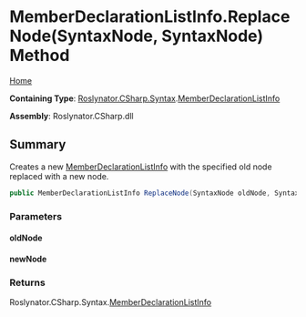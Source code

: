 # MemberDeclarationListInfo\.ReplaceNode\(SyntaxNode, SyntaxNode\) Method

[Home](../../../../../README.md)

**Containing Type**: [Roslynator.CSharp.Syntax](../../README.md)\.[MemberDeclarationListInfo](../README.md)

**Assembly**: Roslynator\.CSharp\.dll

## Summary

Creates a new [MemberDeclarationListInfo](../README.md) with the specified old node replaced with a new node\.

```csharp
public MemberDeclarationListInfo ReplaceNode(SyntaxNode oldNode, SyntaxNode newNode)
```

### Parameters

#### oldNode





#### newNode





### Returns

Roslynator\.CSharp\.Syntax\.[MemberDeclarationListInfo](../README.md)

